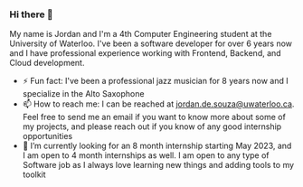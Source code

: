 ### Hi there 👋
My name is Jordan and I'm a 4th Computer Engineering student at the University of Waterloo. I've been a software developer for over 6 years now and I have professional experience working with Frontend, Backend, and Cloud development.

- ⚡ Fun fact: I've been a professional jazz musician for 8 years now and I specialize in the Alto Saxophone
- 📫 How to reach me: I can be reached at jordan.de.souza@uwaterloo.ca. Feel free to send me an email if you want to know more about some of my projects, and please reach out if you know of any good internship opportunities
- 🔭 I’m currently looking for an 8 month internship starting May 2023, and I am open to 4 month internships as well. I am open to any type of Software job as I always love learning new things and adding tools to my toolkit
<!--
**Jordandde/Jordandde** is a ✨ _special_ ✨ repository because its `README.md` (this file) appears on your GitHub profile.

Here are some ideas to get you started:


- 🌱 I’m currently learning ...
- 👯 I’m looking to collaborate on ...
- 🤔 I’m looking for help with ...
- 💬 Ask me about ...

- 😄 Pronouns: ...
- ⚡ Fun fact: ...
-->
